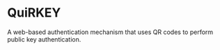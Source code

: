 QuiRKEY
=======

A web-based authentication mechanism that uses QR codes to perform public key authentication.
